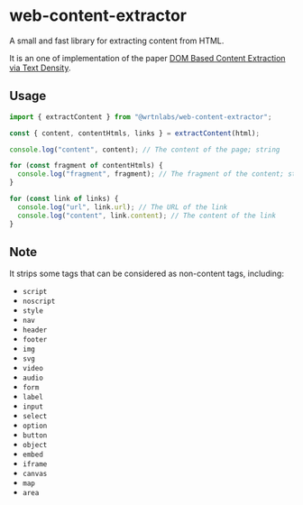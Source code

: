 # web-content-extractor

A small and fast library for extracting content from HTML.

It is an one of implementation of the paper [DOM Based Content Extraction via Text Density](https://ofey.me/assets/pdf/cetd-sigir11.pdf).

## Usage

```ts
import { extractContent } from "@wrtnlabs/web-content-extractor";

const { content, contentHtmls, links } = extractContent(html);

console.log("content", content); // The content of the page; string

for (const fragment of contentHtmls) {
  console.log("fragment", fragment); // The fragment of the content; string
}

for (const link of links) {
  console.log("url", link.url); // The URL of the link
  console.log("content", link.content); // The content of the link
}
```

## Note

It strips some tags that can be considered as non-content tags, including:

- `script`
- `noscript`
- `style`
- `nav`
- `header`
- `footer`
- `img`
- `svg`
- `video`
- `audio`
- `form`
- `label`
- `input`
- `select`
- `option`
- `button`
- `object`
- `embed`
- `iframe`
- `canvas`
- `map`
- `area`
